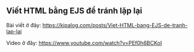 ## Viết HTML bằng EJS để tránh lặp lại
Bài viết ở đây: https://kipalog.com/posts/Viet-HTML-bang-EJS-de-tranh-lap-lai

Video ở đây: https://www.youtube.com/watch?v=PEf0h6BCKoI
